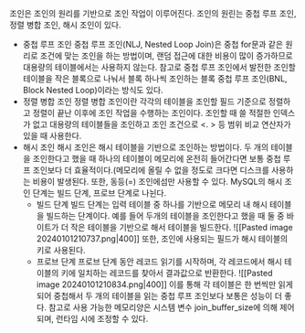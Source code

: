 조인은 조인의 원리를 기반으로 조인 작업이 이루어진다. 조인의 원린는 중첩 루프 조인, 정렬 병합 조인, 해시 조인이 있다.
- 중첩 루프 조인
	중첩 루프 조인(NLJ, Nested Loop Join)은 중첩 for문과 같은 원리로 조건에 맞는 조인을 하는 방법이며, 랜덤 접근에 대한 비용이 많이 증가하므로 대용량의 테이블에서는 사용하지 않는다.
	참고로 중첩 루프 조인에서 발전한 조인할 테이블을 작은 블록으로 나눠서 블록 하나씩 조인하는 블록 중첩 루프 조인(BNL, Block Nested Loop)이라는 방식도 있다.
- 정렬 병합 조인
	정렬 병합 조인이란 각각의 테이블을 조인할 필드 기준으로 정렬하고 정렬이 끝난 이후에 조인 작업을 수행하는 조인이다. 조인할 때 쓸 적절한 인덱스가 없고 대용량의 테이블들을 조인하고 조인 조건으로 \<. \> 등 범위 비교 연산자가 있을 때 사용한다.
- 해시 조인
	해시 조인은 해시 테이블을 기반으로 조인하는 방법이다. 두 개의 테이블을 조인한다고 했을 때 하나의 테이블이 메모리에 온전히 들어간다면 보통 중첩 루프 조인보다 더 효율적이다.(메모리에 올릴 수 없을 정도로 크다면 디스크를 사용하는 비용이 발생된다. 또한, 동등(=) 조인에섬만 사용할 수 있다. 
	MySQL의 해시 조인 단계는 빌드 단계, 프로브 단계로 나뉜다.
	- 빌드 단계
		빌드 단계는 입력 테이블 중 하나를 기반으로 메모리 내 해시 테이블을 빌드하는 단계이다.
		예를 들어 두개의 테이블을 조인한다고 했을 때 둘 중 바이트가 더 작은 테이블을 기반으로 해서 테이블을 빌드한다.
		![[Pasted image 20240101210737.png|400]]
		또한, 조인에 사용되는 필드가 해시 테이블의 키로 사용된다.
	- 프로브 단계
		프로브 단계 동안 레코드 읽기를 시작하며, 각 레코드에서 해시 테이블의 키에 일치하는 레코드를 찾아서 결과값으로 반환한다.
		![[Pasted image 20240101210834.png|400]]
		이를 통해 각 테이블은 한 번씩만 읽게 되어 중첩해서 두 개의 테이블을 읽는 중첩 루프 조인보다 보통은 성능이 더 좋다. 참고로 사용 가능한 메모리양은 시스템 변수 join_buffer_size에 의해 제어되며, 런타임 시에 조정할 수 있다.